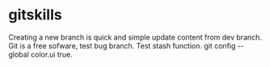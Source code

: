 # gitskills
Creating a new branch is quick and simple
update content from dev branch.
Git is a free sofware, test bug branch.
Test stash function.
git config --global color.ui true.

